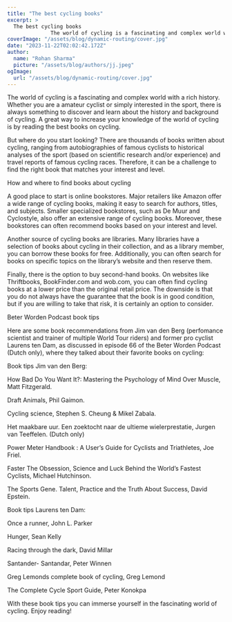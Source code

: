 ```yaml
---
title: "The best cycling books"
excerpt: >
  The best cycling books
              The world of cycling is a fascinating and complex world with a rich history. Whether you are a amateur cyclist or simply interested in the sport, there is always som
coverImage: "/assets/blog/dynamic-routing/cover.jpg"
date: "2023-11-22T02:02:42.172Z"
author:
  name: "Rohan Sharma"
  picture: "/assets/blog/authors/jj.jpeg"
ogImage:
  url: "/assets/blog/dynamic-routing/cover.jpg"
---
```


The world of cycling is a fascinating and complex world with a rich history. Whether you are a amateur cyclist or simply interested in the sport, there is always something to discover and learn about the history and background of cycling. A great way to increase your knowledge of the world of cycling is by reading the best books on cycling.

But where do you start looking? There are thousands of books written about cycling, ranging from autobiographies of famous cyclists to historical analyses of the sport (based on scientific research and/or experience) and travel reports of famous cycling races. Therefore, it can be a challenge to find the right book that matches your interest and level.

How and where to find books about cycling

A good place to start is online bookstores. Major retailers like Amazon offer a wide range of cycling books, making it easy to search for authors, titles, and subjects. Smaller specialized bookstores, such as De Muur and Cyclostyle, also offer an extensive range of cycling books. Moreover, these bookstores can often recommend books based on your interest and level.

Another source of cycling books are libraries. Many libraries have a selection of books about cycling in their collection, and as a library member, you can borrow these books for free. Additionally, you can often search for books on specific topics on the library’s website and then reserve them.

Finally, there is the option to buy second-hand books. On websites like Thriftbooks, BookFinder.com and wob.com, you can often find cycling books at a lower price than the original retail price. The downside is that you do not always have the guarantee that the book is in good condition, but if you are willing to take that risk, it is certainly an option to consider.

Beter Worden Podcast book tips

Here are some book recommendations from Jim van den Berg (perfomance scientist and trainer of multiple World Tour riders) and former pro cyclist Laurens ten Dam, as discussed in episode 66 of the Beter Worden Podcast (Dutch only), where they talked about their favorite books on cycling:

Book tips Jim van den Berg:



How Bad Do You Want It?: Mastering the Psychology of Mind Over Muscle, Matt Fitzgerald.

Draft Animals, Phil Gaimon.

Cycling science, Stephen S. Cheung & Mikel Zabala.

Het maakbare uur. Een zoektocht naar de ultieme wielerprestatie, Jurgen van Teeffelen. (Dutch only)

Power Meter Handbook : A User’s Guide for Cyclists and Triathletes, Joe Friel.

Faster The Obsession, Science and Luck Behind the World’s Fastest Cyclists, Michael Hutchinson.

The Sports Gene. Talent, Practice and the Truth About Success, David Epstein.



Book tips Laurens ten Dam:



Once a runner, John L. Parker

Hunger, Sean Kelly

Racing through the dark, David Millar

Santander- Santandar, Peter Winnen

Greg Lemonds complete book of cycling, Greg Lemond

The Complete Cycle Sport Guide, Peter Konokpa



With these book tips you can immerse yourself in the fascinating world of cycling. Enjoy reading!